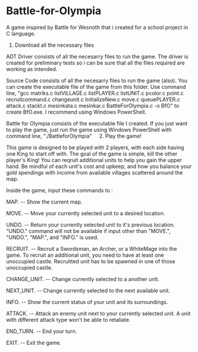 # Battle-for-Olympia
A game inspired by Battle for Wesnoth that i created for a school project in C language.

1. Download all the necessary files

ADT Driver consists of all the necesarry files to run the game. The driver is created for preliminary tests so i can be sure that all the files required are working as intended.

Source Code consists of all the necesarry files to run the game (also). You can create the executable file of the game from this folder. Use command line, "gcc matriks.c listVILLAGE.c listPLAYER.c listUNIT.c pcolor.c point.c recruitcommand.c changeunit.c InitializeNew.c move.c queuePLAYER.c attack.c stackt.c mesinkata.c mesinkar.c BattleForOlympia.c -o BfO" to create BfO.exe. I recommend using Windows PowerShell.

Battle for Olympia consists of the executable file I created. If you just want to play the game, just run the game using Windows PowerShell with command line, "./BattleforOlympia"
    
2. Play the game!

This game is designed to be played with 2 players, with each side having one King to start off with. The goal of the game is simple, kill the other player's King! You can reqruit additional units to help you gain the upper hand. Be mindful of each unit's cost and upkeep, and how you balance your gold spendings with income from available villages scattered around the map.

Inside the game, input these commands to :

MAP.		-- Show the current map.

MOVE.		-- Move your currently selected unit to a desired location.

UNDO.		-- Return your currently selected unit to it's previous location. "UNDO." command will not be available if input other than                    "MOVE.", "UNDO.", "MAP.", and "INFO." is used.

RECRUIT.	-- Recruit a Swordsman, an Archer, or a WhiteMage into the game. To recruit an additional unit, you need to have at least one                  unoccupied castle. Recruitted unit has to be spawned in one of those unoccupied castle.

CHANGE_UNIT.	-- Change currently selected to a another unit.

NEXT_UNIT.	-- Change currently selected to the next available unit.

INFO.		-- Show the current status of your unit and its surroundings.

ATTACK.		-- Attack an enemy unit next to your currently selected unit. A unit with different attack type won't be able to retaliate.

END_TURN.	-- End your turn.

EXIT.		-- Exit the game.
